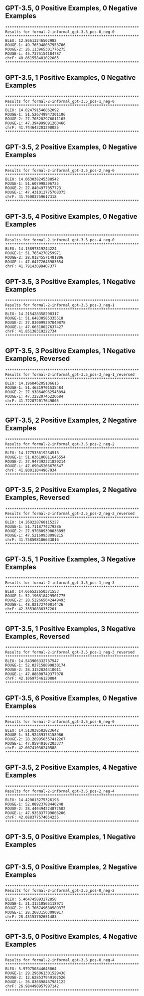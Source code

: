 ## GPT-3.5, 0 Positive Examples, 0 Negative Examples
```text
************************************************************
Results for formal-2-informal_gpt-3.5_pos-0_neg-0
************************************************************
BLEU: 12.86613246502982
ROUGE-1: 49.765948037953706
ROUGE-2: 26.113965301776275
ROUGE-L: 45.7375154184787
chrF: 40.861558481022065
************************************************************
```


## GPT-3.5, 1 Positive Examples, 0 Negative Examples
```text
************************************************************
Results for formal-2-informal_gpt-3.5_pos-1_neg-0
************************************************************
BLEU: 14.024791548862092
ROUGE-1: 51.526749947301106
ROUGE-2: 27.705282976811105
ROUGE-L: 47.394999091260466
chrF: 41.744643203290025
************************************************************
```


## GPT-3.5, 2 Positive Examples, 0 Negative Examples
```text
************************************************************
Results for formal-2-informal_gpt-3.5_pos-2_neg-0
************************************************************
BLEU: 14.063038245388542
ROUGE-1: 51.607998396725
ROUGE-2: 27.8404977057723
ROUGE-L: 47.431012775708375
chrF: 41.76003759617318
************************************************************
```


## GPT-3.5, 4 Positive Examples, 0 Negative Examples
```text
************************************************************
Results for formal-2-informal_gpt-3.5_pos-4_neg-0
************************************************************
BLEU: 14.15897819244224
ROUGE-1: 51.7654270259971
ROUGE-2: 28.01245571481806
ROUGE-L: 47.64772646983654
chrF: 41.79143099407377
```


## GPT-3.5, 3 Positive Examples, 1 Negative Examples
```text
************************************************************
Results for formal-2-informal_gpt-3.5_pos-3_neg-1
************************************************************
BLEU: 14.215428358208317
ROUGE-1: 51.64830585335518
ROUGE-2: 27.830099397049878
ROUGE-L: 47.66510027637427
chrF: 41.85138319222734
************************************************************
```


## GPT-3.5, 3 Positive Examples, 1 Negative Examples, Reversed
```text
************************************************************
Results for formal-2-informal_gpt-3.5_pos-3_neg-1_reversed
************************************************************
BLEU: 14.196846205106615
ROUGE-1: 51.46319701535484
ROUGE-2: 27.938648962543894
ROUGE-L: 47.32220745220684
chrF: 41.722072017649005
************************************************************
```


## GPT-3.5, 2 Positive Examples, 2 Negative Examples
```text
************************************************************
Results for formal-2-informal_gpt-3.5_pos-2_neg-2
************************************************************
BLEU: 14.177533619234518
ROUGE-1: 51.836186811645554
ROUGE-2: 27.947392321820214
ROUGE-L: 47.69045266676547
chrF: 41.80011044967934
************************************************************
```


## GPT-3.5, 2 Positive Examples, 2 Negative Examples, Reversed
```text
************************************************************
Results for formal-2-informal_gpt-3.5_pos-2_neg-2_reversed
************************************************************
BLEU: 14.269228768115227
ROUGE-1: 51.7118774279286
ROUGE-2: 27.970809398036895
ROUGE-L: 47.52160938098215
chrF: 41.758598106633016
************************************************************
```


## GPT-3.5, 1 Positive Examples, 3 Negative Examples
```text
************************************************************
Results for formal-2-informal_gpt-3.5_pos-1_neg-3
************************************************************
BLEU: 14.666522650371553
ROUGE-1: 52.196818429501775
ROUGE-2: 28.522665642449493
ROUGE-L: 48.02172740814426
chrF: 42.33530836337201
************************************************************
```


## GPT-3.5, 1 Positive Examples, 3 Negative Examples, Reversed
```text
************************************************************
Results for formal-2-informal_gpt-3.5_pos-1_neg-3_reversed
************************************************************
BLEU: 14.543906332767547
ROUGE-1: 52.027158099830174
ROUGE-2: 28.3152824410011
ROUGE-L: 47.88608749377078
chrF: 42.10697546120884
************************************************************
```


## GPT-3.5, 6 Positive Examples, 0 Negative Examples
```text
************************************************************
Results for formal-2-informal_gpt-3.5_pos-6_neg-0
************************************************************
BLEU: 14.513838582823642
ROUGE-1: 51.92459375158986
ROUGE-2: 28.289958357412267
ROUGE-L: 47.85940167203377
chrF: 42.00741036240588
************************************************************
```


## GPT-3.5, 2 Positive Examples, 4 Negative Examples
```text
************************************************************
Results for formal-2-informal_gpt-3.5_pos-2_neg-4
************************************************************
BLEU: 14.420013275326193
ROUGE-1: 52.08923788440248
ROUGE-2: 28.440494224872502
ROUGE-L: 47.935837799066206
chrF: 42.088377574054235
************************************************************
```


## GPT-3.5, 0 Positive Examples, 1 Negative Examples
```text
```


## GPT-3.5, 0 Positive Examples, 2 Negative Examples
```text
************************************************************
Results for formal-2-informal_gpt-3.5_pos-0_neg-2
************************************************************
BLEU: 5.464745893272858
ROUGE-1: 31.31310565118971
ROUGE-2: 13.706749680589375
ROUGE-L: 28.26831563090917
chrF: 28.45153702651483
************************************************************
```


## GPT-3.5, 0 Positive Examples, 4 Negative Examples
```text
************************************************************
Results for formal-2-informal_gpt-3.5_pos-0_neg-4
************************************************************
BLEU: 5.979750844645064
ROUGE-1: 29.296061301529438
ROUGE-2: 12.628537949102526
ROUGE-L: 26.836898467981122
chrF: 26.984490957997142
************************************************************
```
